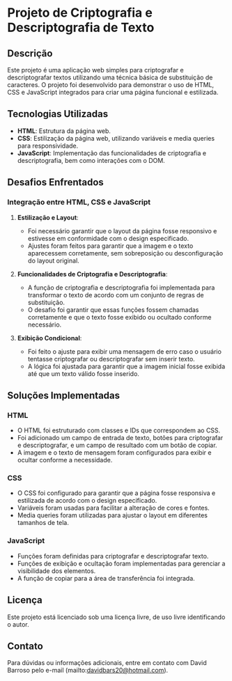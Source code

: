 # Projeto de Criptografia e Descriptografia de Texto

## Descrição

Este projeto é uma aplicação web simples para criptografar e descriptografar textos utilizando uma técnica básica de substituição de caracteres. O projeto foi desenvolvido para demonstrar o uso de HTML, CSS e JavaScript integrados para criar uma página funcional e estilizada.

## Tecnologias Utilizadas

- **HTML**: Estrutura da página web.
- **CSS**: Estilização da página web, utilizando variáveis e media queries para responsividade.
- **JavaScript**: Implementação das funcionalidades de criptografia e descriptografia, bem como interações com o DOM.

## Desafios Enfrentados

### Integração entre HTML, CSS e JavaScript

1. **Estilização e Layout**:
   - Foi necessário garantir que o layout da página fosse responsivo e estivesse em conformidade com o design especificado.
   - Ajustes foram feitos para garantir que a imagem e o texto aparecessem corretamente, sem sobreposição ou desconfiguração do layout original.

2. **Funcionalidades de Criptografia e Descriptografia**:
   - A função de criptografia e descriptografia foi implementada para transformar o texto de acordo com um conjunto de regras de substituição.
   - O desafio foi garantir que essas funções fossem chamadas corretamente e que o texto fosse exibido ou ocultado conforme necessário.

3. **Exibição Condicional**:
   - Foi feito o ajuste para exibir uma mensagem de erro caso o usuário tentasse criptografar ou descriptografar sem inserir texto.
   - A lógica foi ajustada para garantir que a imagem inicial fosse exibida até que um texto válido fosse inserido.

## Soluções Implementadas

### HTML

- O HTML foi estruturado com classes e IDs que correspondem ao CSS.
- Foi adicionado um campo de entrada de texto, botões para criptografar e descriptografar, e um campo de resultado com um botão de copiar.
- A imagem e o texto de mensagem foram configurados para exibir e ocultar conforme a necessidade.

### CSS

- O CSS foi configurado para garantir que a página fosse responsiva e estilizada de acordo com o design especificado.
- Variáveis foram usadas para facilitar a alteração de cores e fontes.
- Media queries foram utilizadas para ajustar o layout em diferentes tamanhos de tela.

### JavaScript

- Funções foram definidas para criptografar e descriptografar texto.
- Funções de exibição e ocultação foram implementadas para gerenciar a visibilidade dos elementos.
- A função de copiar para a área de transferência foi integrada.

## Licença

Este projeto está licenciado sob uma licença livre, de uso livre identificando o autor.

## Contato

Para dúvidas ou informações adicionais, entre em contato com David Barroso pelo e-mail (mailto:davidbars20@hotmail.com).

